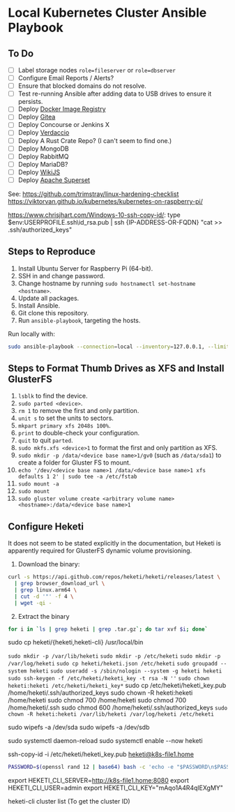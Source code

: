 # Local Kubernetes Cluster Ansible Playbook

## To Do

- [ ] Label storage nodes `role=fileserver` or `role=dbserver`
- [ ] Configure Email Reports / Alerts?
- [ ] Ensure that blocked domains do not resolve.
- [ ] Test re-running Ansible after adding data to USB drives to ensure it persists.
- [ ] Deploy [Docker Image Registry](https://docs.docker.com/registry/deploying/)
- [ ] Deploy [Gitea](https://docs.gitea.io/en-us/install-with-docker/)
- [ ] Deploy Concourse or Jenkins X
- [ ] Deploy [Verdaccio](https://verdaccio.org/docs/en/installation)
- [ ] Deploy A Rust Crate Repo? (I can't seem to find one.)
- [ ] Deploy MongoDB
- [ ] Deploy RabbitMQ
- [ ] Deploy MariaDB?
- [ ] Deploy [WikiJS](https://docs.requarks.io/install/docker)
- [ ] Deploy [Apache Superset](https://superset.apache.org/docs/installation/installing-superset-using-docker-compose)

See: https://github.com/trimstray/linux-hardening-checklist
https://viktorvan.github.io/kubernetes/kubernetes-on-raspberry-pi/

https://www.chrisjhart.com/Windows-10-ssh-copy-id/:
type $env:USERPROFILE\.ssh\id_rsa.pub | ssh {IP-ADDRESS-OR-FQDN} "cat >> .ssh/authorized_keys"

## Steps to Reproduce

1. Install Ubuntu Server for Raspberry Pi (64-bit).
2. SSH in and change password.
3. Change hostname by running `sudo hostnamectl set-hostname <hostname>`.
4. Update all packages.
5. Install Ansible.
6. Git clone this repository.
7. Run `ansible-playbook`, targeting the hosts.

Run locally with:

```bash
sudo ansible-playbook --connection=local --inventory=127.0.0.1, --limit=127.0.0.1 ./playbook.yml
```

## Steps to Format Thumb Drives as XFS and Install GlusterFS

1. `lsblk` to find the device.
2. `sudo parted <device>`.
3. `rm 1` to remove the first and only partition.
4. `unit s` to set the units to sectors.
5. `mkpart primary xfs 2048s 100%`.
6. `print` to double-check your configuration.
7. `quit` to quit `parted`.
8. `sudo mkfs.xfs <device>1` to format the first and only partition as XFS.
9. `sudo mkdir -p /data/<device base name>1/gv0` (such as `/data/sda1`) to create a folder for Gluster FS to mount.
10. `echo '/dev/<device base name>1 /data/<device base name>1 xfs defaults 1 2' | sudo tee -a /etc/fstab`
11. `sudo mount -a`
12. `sudo mount`
13. `sudo gluster volume create <arbitrary volume name> <hostname>:/data/<device base name>1`

## Configure Heketi

It does not seem to be stated explicitly in the documentation, but Heketi is
apparently required for GlusterFS dynamic volume provisioning.

1. Download the binary:

```bash
curl -s https://api.github.com/repos/heketi/heketi/releases/latest \
  | grep browser_download_url \
  | grep linux.arm64 \
  | cut -d '"' -f 4 \
  | wget -qi -
```

2. Extract the binary

```bash
for i in `ls | grep heketi | grep .tar.gz`; do tar xvf $i; done`
```

sudo cp heketi/{heketi,heketi-cli} /usr/local/bin

`sudo mkdir -p /var/lib/heketi`
`sudo mkdir -p /etc/heketi`
`sudo mkdir -p /var/log/heketi`
`sudo cp heketi/heketi.json /etc/heketi`
`sudo groupadd --system heketi`
`sudo useradd -s /sbin/nologin --system -g heketi heketi`
`sudo ssh-keygen -f /etc/heketi/heketi_key -t rsa -N ''`
`sudo chown heketi:heketi /etc/heketi/heketi_key*`
sudo cp /etc/heketi/heketi_key.pub /home/heketi/.ssh/authorized_keys
sudo chown -R heketi:heketi /home/heketi
sudo chmod 700 /home/heketi
sudo chmod 700 /home/heketi/.ssh
sudo chmod 600 /home/heketi/.ssh/authorized_keys
`sudo chown -R heketi:heketi /var/lib/heketi /var/log/heketi /etc/heketi`

sudo wipefs -a /dev/sda
sudo wipefs -a /dev/sdb

sudo systemctl daemon-reload
sudo systemctl enable --now heketi

ssh-copy-id -i /etc/heketi/heketi_key.pub heketi@k8s-file1.home

```bash
PASSWORD=$(openssl rand 12 | base64) bash -c 'echo -e "$PASSWORD\n$PASSWORD"' | sudo passwd heketi
```

export HEKETI_CLI_SERVER=http://k8s-file1.home:8080
export HEKETI_CLI_USER=admin
export HEKETI_CLI_KEY="mAqo1A4R4qlEXgMY"

heketi-cli cluster list (To get the cluster ID)